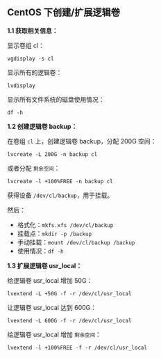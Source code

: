 ﻿## CentOS 下创建/扩展逻辑卷

**1.1 获取相关信息：**

显示卷组 cl：

    vgdisplay -s cl

显示所有的逻辑卷：

    lvdisplay

显示所有文件系统的磁盘使用情况：

    df -h

**1.2 创建逻辑卷 backup：**

在卷组 `cl` 上，创建逻辑卷 backup，分配 200G 空间：

    lvcreate -L 200G -n backup cl

或者分配 `剩余空间`：

    lvcreate -l +100%FREE -n backup cl

获得设备 `/dev/cl/backup`，用于挂载。

然后：

 - 格式化：`mkfs.xfs /dev/cl/backup`
 - 挂载点：`mkdir -p /backup`
 - 手动挂载：`mount /dev/cl/backup /backup`
 - 使用情况：`df -h`

**1.3 扩展逻辑卷 usr_local：**

给逻辑卷 usr_local 增加 50G：

    lvextend -L +50G -f -r /dev/cl/usr_local

让逻辑卷 usr_local 达到 600G：

    lvextend -L 600G -f -r /dev/cl/usr_local

给逻辑卷 usr_local 增加 `剩余空间`：

    lvextend -l +100%FREE -f -r /dev/cl/usr_local

